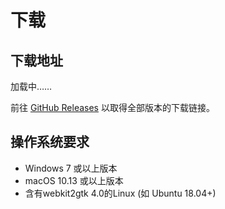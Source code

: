 # 下载
<h2 id="OSNAME">下载地址</h2>
<p id="OSVERSION">加载中……</p>
<p id="EPHVERSION"></p>
<div id="downloadButtonContainer"></div>

前往 [GitHub Releases](https://github.com/ResetPower/Epherome/releases) 以取得全部版本的下载链接。

## 操作系统要求

- Windows 7 或以上版本
- macOS 10.13 或以上版本
- 含有webkit2gtk 4.0的Linux (如 Ubuntu 18.04+)

<style>
    .downloadbutton {
        padding: 10px 20px;
        font-size: 18px;
        background-color: #4CAF50;
        color: white;
        border: none;
        border-radius: 5px;
        cursor: pointer;
    }
</style>

<script module>
    fetch('https://api.github.com/repos/ResetPower/Epherome/releases')
        .then(response => response.json())
        .then(data => {
            const htmlUrl = data[0].html_url;
            const version = htmlUrl.match(/tag\/(.*)$/)[1];
            checkOperatingSystem(version);
        });
    function checkOperatingSystem(version) {
        var osName = "Unknown";
        var osVersion = "Unknown";
        var userAgent = navigator.userAgent.toLowerCase();
        if (userAgent.indexOf("win") >= 0) {
            osName = "Windows";
            osVersion = "Windows 7 及以上";
            addDownloadButton("https://github.com/ResetPower/Epherome/releases/download/"+version+"/Epherome_"+version+"_x64-setup.exe", "下载安装程序<br \>.exe");
        } else if (userAgent.indexOf("mac") >= 0) {
            osName = "macOS";
            osVersion = "macOS High Sierra (10.13) 及以上";
            addDownloadButton("https://github.com/ResetPower/Epherome/releases/download/"+version+"/Epherome_"+version+"_x64.dmg", "Intel CPU下载(.dmg)");
            addDownloadButton("https://github.com/ResetPower/Epherome/releases/download/"+version+"/Epherome_x64.app.tar.gz", "Intel CPU下载(.app)")
        } else if (userAgent.indexOf("linux") >= 0) {
            osName = "Linux";
            osVersion = "含有webkit2gtk 4.0的Linux (如 Ubuntu 18.04+)";
            addDownloadButton("https://github.com/ResetPower/Epherome/releases/download/"+version+"/Epherome_"+version+"_amd64.deb", ".deb软件包");
            addDownloadButton("https://github.com/ResetPower/Epherome/releases/download/"+version+"/Epherome_"+version+"_amd64.AppImage", ".AppImage软件包");
        }
        document.getElementById("OSNAME").innerHTML = "Epherome " + osName + "版";
        document.getElementById("OSVERSION").innerHTML = "系统要求：" + osVersion;
        document.getElementById("EPHVERSION").innerHTML = "当前最新版本：" + version;
    }
    function addDownloadButton(downloadUrl, buttonText) {
        var container = document.getElementById("downloadButtonContainer");
        var buttonContainer = document.createElement("div");
        buttonContainer.className = "button-container";
        var button = document.createElement("a");
        button.innerHTML = buttonText;
        button.setAttribute("href",downloadUrl)
        buttonContainer.appendChild(button);
        container.appendChild(buttonContainer);
    }
</script>